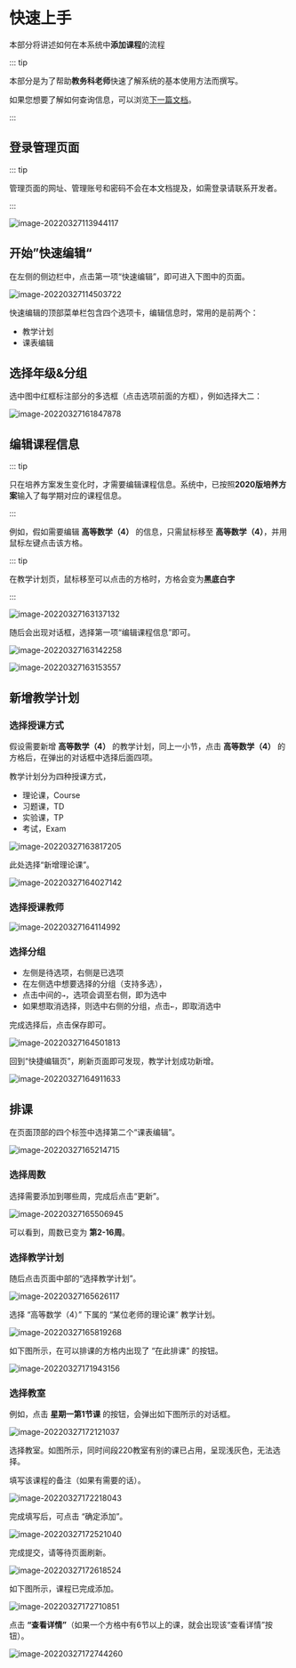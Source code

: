 # 快速上手

本部分将讲述如何在本系统中**添加课程**的流程

::: tip

本部分是为了帮助**教务科老师**快速了解系统的基本使用方法而撰写。

如果您想要了解如何查询信息，可以浏览[下一篇文档](./subscriber.md)。

:::

## 登录管理页面

::: tip

管理页面的网址、管理账号和密码不会在本文档提及，如需登录请联系开发者。

:::

![image-20220327113944117](/images/image-20220327113944117.png)



## 开始”快速编辑“

在左侧的侧边栏中，点击第一项“快速编辑”，即可进入下图中的页面。

![image-20220327114503722](/images/image-20220327114503722.png)

快速编辑的顶部菜单栏包含四个选项卡，编辑信息时，常用的是前两个：

+ 教学计划
+ 课表编辑



## 选择年级&分组

选中图中红框标注部分的多选框（点击选项前面的方框），例如选择大二：

![image-20220327161847878](/images/image-20220327161847878.png)



## 编辑课程信息

::: tip

只在培养方案发生变化时，才需要编辑课程信息。系统中，已按照**2020版培养方案**输入了每学期对应的课程信息。

:::

例如，假如需要编辑 **高等数学（4）** 的信息，只需鼠标移至 **高等数学（4）**，并用鼠标左键点击该方格。

::: tip

在教学计划页，鼠标移至可以点击的方格时，方格会变为**黑底白字**

:::

![image-20220327163137132](/images/image-20220327163137132.png)



随后会出现对话框，选择第一项“编辑课程信息”即可。

![image-20220327163142258](/images/image-20220327163142258.png)

![image-20220327163153557](/images/image-20220327163153557.png)



## 新增教学计划

### 选择授课方式

假设需要新增 **高等数学（4）** 的教学计划，同上一小节，点击  **高等数学（4）** 的方格后，在弹出的对话框中选择后面四项。

教学计划分为四种授课方式，

+ 理论课，Course
+ 习题课，TD
+ 实验课，TP
+ 考试，Exam

![image-20220327163817205](/images/image-20220327163817205.png)



此处选择“新增理论课”。

![image-20220327164027142](/images/image-20220327164027142.png)



### 选择授课教师

![image-20220327164114992](/images/image-20220327164114992.png)



### 选择分组

+ 左侧是待选项，右侧是已选项
+ 在左侧选中想要选择的分组（支持多选），
+ 点击中间的`→`，选项会调至右侧，即为选中
+ 如果想取消选择，则选中右侧的分组，点击`←`，即取消选中

完成选择后，点击保存即可。

![image-20220327164501813](/images/image-20220327164501813.png)



回到“快捷编辑页”，刷新页面即可发现，教学计划成功新增。

![image-20220327164911633](/images/image-20220327164911633.png)



## 排课

在页面顶部的四个标签中选择第二个“课表编辑”。

![image-20220327165214715](/images/image-20220327165214715.png)



### 选择周数

选择需要添加到哪些周，完成后点击“更新”。

![image-20220327165506945](/images/image-20220327165506945.png)



可以看到，周数已变为 **第2-16周**。



### 选择教学计划

随后点击页面中部的“选择教学计划”。

![image-20220327165626117](/images/image-20220327165626117.png)



选择 “高等数学（4）” 下属的 “某位老师的理论课” 教学计划。

![image-20220327165819268](/images/image-20220327165819268.png)



如下图所示，在可以排课的方格内出现了 “在此排课” 的按钮。

![image-20220327171943156](/images/image-20220327171943156.png)



### 选择教室

例如，点击 **星期一第1节课** 的按钮，会弹出如下图所示的对话框。

![image-20220327172121037](/images/image-20220327172121037.png)



选择教室。如图所示，同时间段220教室有别的课已占用，呈现浅灰色，无法选择。

填写该课程的备注（如果有需要的话）。

![image-20220327172218043](/images/image-20220327172218043.png)



完成填写后，可点击 “确定添加”。

![image-20220327172521040](/images/image-20220327172521040.png)



完成提交，请等待页面刷新。

![image-20220327172618524](/images/image-20220327172618524.png)



如下图所示，课程已完成添加。

![image-20220327172710851](/images/image-20220327172710851.png)

点击 **“查看详情”**（如果一个方格中有6节以上的课，就会出现该“查看详情”按钮）。

![image-20220327172744260](/images/image-20220327172744260.png)